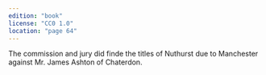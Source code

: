```yaml
---
edition: "book"
license: "CC0 1.0"
location: "page 64"
---
```

The commission and jury did finde
the titles of Nuthurst due to Manchester against Mr. James
Ashton of Chaterdon.
